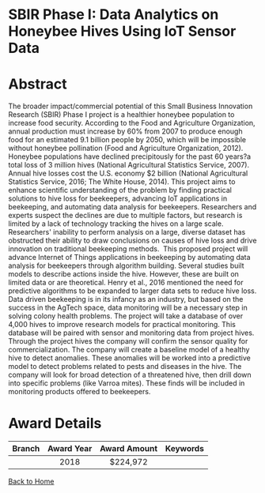
SBIR Phase I: Data Analytics on Honeybee Hives Using IoT Sensor Data
====================================================================

# Abstract


The broader impact/commercial potential of this Small Business Innovation Research (SBIR) Phase I project is a healthier honeybee population to increase food security. According to the Food and Agriculture Organization, annual production must increase by 60% from 2007 to produce enough food for an estimated 9.1 billion people by 2050, which will be impossible without honeybee pollination (Food and Agriculture Organization, 2012). Honeybee populations have declined precipitously for the past 60 years?a total loss of 3 million hives (National Agricultural Statistics Service, 2007). Annual hive losses cost the U.S. economy $2 billion (National Agricultural Statistics Service, 2016; The White House, 2014). This project aims to enhance scientific understanding of the problem by finding practical solutions to hive loss for beekeepers, advancing IoT applications in beekeeping, and automating data analysis for beekeepers. Researchers and experts suspect the declines are due to multiple factors, but research is limited by a lack of technology tracking the hives on a large scale. Researchers' inability to perform analysis on a large, diverse dataset has obstructed their ability to draw conclusions on causes of hive loss and drive innovation on traditional beekeeping methods.  This proposed project will advance Internet of Things applications in beekeeping by automating data analysis for beekeepers through algorithm building. Several studies built models to describe actions inside the hive. However, these are built on limited data or are theoretical. Henry et al., 2016 mentioned the need for predictive algorithms to be expanded to larger data sets to reduce hive loss. Data driven beekeeping is in its infancy as an industry, but based on the success in the AgTech space, data monitoring will be a necessary step in solving colony health problems. The project will take a database of over 4,000 hives to improve research models for practical monitoring. This database will be paired with sensor and monitoring data from project hives. Through the project hives the company will confirm the sensor quality for commercialization. The company will create a baseline model of a healthy hive to detect anomalies. These anomalies will be worked into a predictive model to detect problems related to pests and diseases in the hive. The company will look for broad detection of a threatened hive, then drill down into specific problems (like Varroa mites). These finds will be included in monitoring products offered to beekeepers.  

# Award Details

|Branch|Award Year|Award Amount|Keywords|
| :---: | :---: | :---: | :---: |
||2018|$224,972||
  
  


[Back to Home](https://github.com/chrischow/dod_sbir_awards/JT/#351)